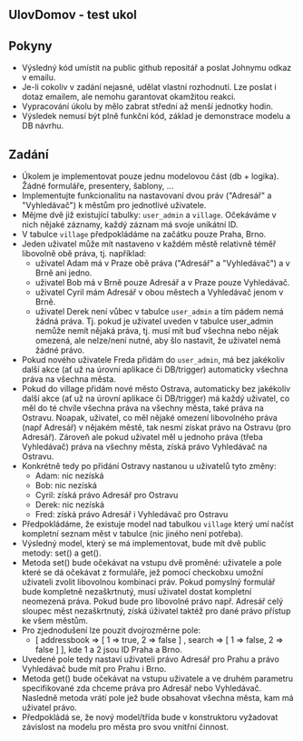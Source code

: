 ## UlovDomov - test ukol

## Pokyny
- Výsledný kód umístit na public github repositář a poslat Johnymu odkaz v emailu.
- Je-li cokoliv v zadání nejasné, udělat vlastní rozhodnutí. Lze poslat i dotaz emailem, ale nemohu garantovat okamžitou reakci.
- Vypracování úkolu by mělo zabrat střední až menší jednotky hodin.
- Výsledek nemusí být plně funkční kód, základ je demonstrace modelu a DB návrhu.

## Zadání
- Úkolem je implementovat pouze jednu modelovou část (db + logika). Žádné formuláře, presentery, šablony, ...
- Implementujte funkcionalitu na nastavovaní dvou práv ("Adresář" a "Vyhledávač") k městům pro jednotlivé uživatele.
- Mějme dvě již existující tabulky: `user_admin` a `village`. Očekáváme v nich nějaké záznamy, každý záznam má svoje unikátní ID.
- V tabulce `village` předpokládáme na začátku pouze Praha, Brno.
- Jeden uživatel může mít nastaveno v každém městě relativně téměř libovolně obě práva, tj. například:
    - uživatel Adam má v Praze obě práva ("Adresář" a "Vyhledávač") a v Brně ani jedno.
    - uživatel Bob má v Brně pouze Adresář a v Praze pouze Vyhledávač.
    - uživatel Cyril mám Adresář v obou městech a Vyhledávač jenom v Brně.
    - uživatel Derek není vůbec v tabulce `user_admin` a tím pádem nemá žádná práva. Tj. pokud je uživatel uveden v tabulce user_admin nemůže nemít nějaká práva, tj. musí mít buď všechna nebo nějak omezená, ale nelze/není nutné, aby šlo nastavit, že uživatel nemá žádné právo.
- Pokud nového uživatele Freda přidám do `user_admin`, má bez jakékoliv další akce (ať už na úrovní aplikace či DB/trigger) automaticky všechna práva na všechna města.
- Pokud do village přidám nové město Ostrava, automaticky bez jakékoliv další akce (ať už na úrovní aplikace či DB/trigger) má každý uživatel, co měl do té chvíle všechna práva na všechny města, také práva na Ostravu. Noapak, uživatel, co měl nějaké omezení libovolného práva (např Adresář) v nějakém městě, tak nesmí získat právo na Ostravu (pro Adresář). Zároveň ale pokud uživatel měl u jednoho práva (třeba Vyhledávač) práva na všechny města, získá právo Vyhledávač na Ostravu.
- Konkrétně tedy po přidání Ostravy nastanou u uživatelů tyto změny:
    - Adam: nic nezíská
    - Bob: nic nezíská
    - Cyril: získá právo Adresář pro Ostravu
    - Derek: nic nezíská
    - Fred: získá právo Adresář i Vyhledávač pro Ostravu
- Předpokládáme, že existuje model nad tabulkou `village` který umí načíst kompletní seznam měst v tabulce (nic jiného není potřeba).
- Výsledný model, který se má implementovat, bude mít dvě public metody: set() a get().
- Metoda set() bude očekávat na vstupu dvě proměné: uživatele a pole které se dá očekávat z formuláře, jež pomocí checkobxu umožní uživateli zvolit libovolnou kombinaci práv. Pokud pomyslný formulář bude kompletně nezaškrtnutý, musí uživatel dostat kompletní neomezená práva. Pokud bude pro libovolné právo např. Adresář celý sloupec měst nezaškrtnutý, získá úživatel taktéž pro dané právo přístup ke všem městům.
- Pro zjednodušení lze pouzit dvojrozměrne pole: 
    - [ addressbook => [ 1 => true, 2 => false ] , search => [ 1 => false, 2 => false ] ], kde 1 a 2 jsou ID Praha a Brno.
- Uvedené pole tedy nastaví uživateli právo Adresář pro Prahu a právo Vyhledávač bude mít pro Prahu i Brno.
- Metoda get() bude očekávat na vstupu uživatele a ve druhém parametru specifikované zda chceme práva pro Adresář nebo Vyhledávač. Nasledně metoda vrátí pole jež bude obsahovat všechna města, kam má uživatel právo.
- Předpokládá se, že nový model/třída bude v konstruktoru vyžadovat závislost na modelu pro města pro svou vnitřní činnost.
